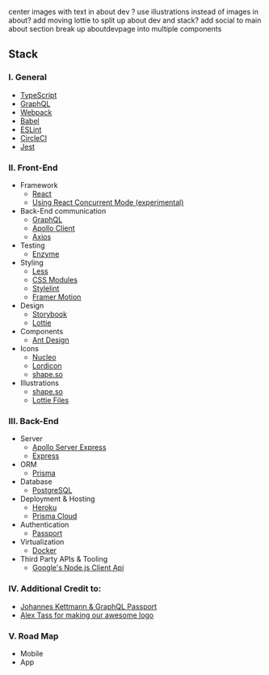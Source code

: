 center images with text in about dev ?
use illustrations instead of images in about?
add moving lottie to split up about dev and stack?
add social to main about section
break up aboutdevpage into multiple components

## Stack

### I. General

* [TypeScript](https://www.typescriptlang.org/)
* [GraphQL](https://graphql.org/)
* [Webpack](https://webpack.js.org)
* [Babel](https://babeljs.io)
* [ESLint](https://eslint.org)
* [CircleCI](https://circleci.com)
* [Jest](https://jestjs.io)

### II. Front-End

* Framework
  * [React](https://reactjs.org)
  * [Using React Concurrent Mode (experimental)](https://reactjs.org/docs/concurrent-mode-intro.html)
* Back-End communication
  * [GraphQL](https://graphql.org/)
  * [Apollo Client](https://www.apollographql.com/docs/react/)
  * [Axios](https://github.com/axios/axios)
* Testing  
  * [Enzyme](https://airbnb.io/enzyme/)
* Styling
  * [Less](http://lesscss.org/)
  * [CSS Modules](https://github.com/css-modules/css-modules)
  * [Stylelint](https://stylelint.io/)
  * [Framer Motion](https://www.framer.com/motion/)
* Design
  * [Storybook](https://storybook.js.org)
  * [Lottie](https://airbnb.io/lottie/#/)
* Components
  * [Ant Design](https://ant.design/)
* Icons  
  * [Nucleo](https://nucleoapp.com/)
  * [Lordicon](https://lordicon.com/)
  * [shape.so](https://shape.so/)
* Illustrations
  * [shape.so](https://shape.so/)
  * [Lottie Files](https://lottiefiles.com/)
  
### III. Back-End

* Server
  * [Apollo Server Express](https://www.apollographql.com/docs/apollo-server/v1/servers/express/)
  * [Express](https://expressjs.com/)
* ORM
  * [Prisma](https://www.prisma.io/)
* Database  
  * [PostgreSQL](https://www.postgresql.org/)
* Deployment & Hosting
  * [Heroku](https://www.heroku.com/)
  * [Prisma Cloud](https://www.prisma.io/cloud)
* Authentication
  * [Passport](http://www.passportjs.org/)
* Virtualization
  * [Docker](https://www.docker.com/)
* Third Party APIs & Tooling  
  * [Google's Node.js Client Api](https://github.com/googleapis/google-api-nodejs-client#google-apis-nodejs-client)

### IV. Additional Credit to:
* [Johannes Kettmann & GraphQL Passport](https://github.com/jkettmann/graphql-passport)
* [Alex Tass for making our awesome logo](https://alextass.com/)

### V. Road Map

* Mobile
* App
